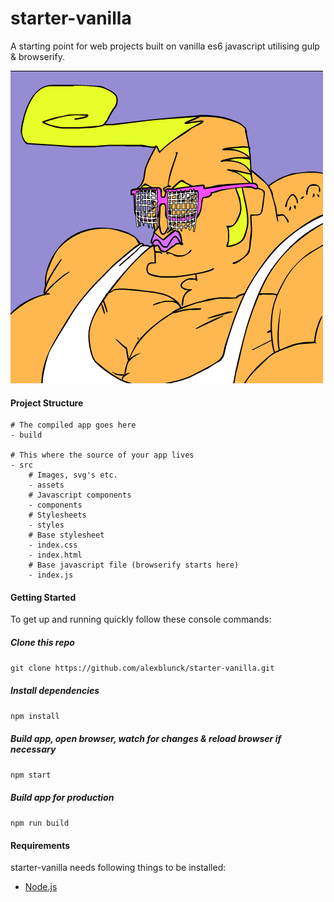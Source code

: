 # starter-vanilla
A starting point for web projects built on vanilla es6 javascript utilising gulp & browserify.

![](https://raw.githubusercontent.com/alexblunck/starter-vanilla/master/src/assets/image.gif)

#### Project Structure
```
# The compiled app goes here
- build

# This where the source of your app lives
- src
    # Images, svg's etc.
    - assets
    # Javascript components
    - components
    # Stylesheets
    - styles
    # Base stylesheet
    - index.css
    - index.html
    # Base javascript file (browserify starts here)
    - index.js
```


#### Getting Started
To get up and running quickly follow these console commands:

##### Clone this repo
`git clone https://github.com/alexblunck/starter-vanilla.git`

##### Install dependencies
`npm install`

#####  Build app, open browser, watch for changes &amp; reload browser if necessary
`npm start`

##### Build app for production
`npm run build`


#### Requirements
starter-vanilla needs following things to be installed:

- [Node.js](https://nodejs.org)
